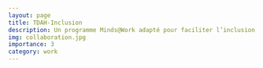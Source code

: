 ```yaml
---
layout: page
title: TDAH-Inclusion
description: Un programme Minds@Work adapté pour faciliter l’inclusion en milieu de travail des personnes atteintes de TDAH.
img: collaboration.jpg
importance: 3
category: work
---
```

